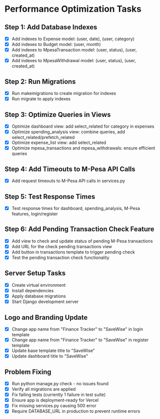 # Performance Optimization Tasks

## Step 1: Add Database Indexes
- [x] Add indexes to Expense model: (user, date), (user, category)
- [x] Add indexes to Budget model: (user, month)
- [x] Add indexes to MpesaTransaction model: (user, status), (user, created_at)
- [x] Add indexes to MpesaWithdrawal model: (user, status), (user, created_at)

## Step 2: Run Migrations
- [x] Run makemigrations to create migration for indexes
- [x] Run migrate to apply indexes

## Step 3: Optimize Queries in Views
- [x] Optimize dashboard view: add select_related for category in expenses
- [x] Optimize spending_analysis view: combine queries, add select_related/prefetch_related
- [x] Optimize expense_list view: add select_related
- [x] Optimize mpesa_transactions and mpesa_withdrawals: ensure efficient queries

## Step 4: Add Timeouts to M-Pesa API Calls
- [x] Add request timeouts to M-Pesa API calls in services.py

## Step 5: Test Response Times
- [x] Test response times for dashboard, spending_analysis, M-Pesa features, login/register

## Step 6: Add Pending Transaction Check Feature
- [x] Add view to check and update status of pending M-Pesa transactions
- [x] Add URL for the check pending transactions view
- [x] Add button in transactions template to trigger pending check
- [x] Test the pending transaction check functionality

## Server Setup Tasks
- [x] Create virtual environment
- [x] Install dependencies
- [x] Apply database migrations
- [x] Start Django development server

## Logo and Branding Update
- [x] Change app name from "Finance Tracker" to "SaveWise" in login template
- [x] Change app name from "Finance Tracker" to "SaveWise" in register template
- [x] Update base template title to "SaveWise"
- [x] Update dashboard title to "SaveWise"

## Problem Fixing
- [x] Run python manage.py check - no issues found
- [x] Verify all migrations are applied
- [x] Fix failing tests (currently 1 failure in test suite)
- [x] Ensure app is deployment-ready for Vercel
- [x] Fix missing services.py causing 500 error
- [x] Require DATABASE_URL in production to prevent runtime errors
